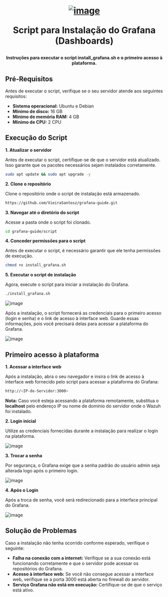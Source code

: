<h1 align="center">

[![image](https://github.com/user-attachments/assets/012db8db-ae41-4a8e-b510-89886de09a2d)](https://grafana.com/)

Script para Instalação do Grafana (Dashboards)

</h1>

<h4 align="center">

Instruções para executar o script install_grafana.sh e o primeiro acesso à plataforma. 

</h4>

## Pré-Requisitos

Antes de executar o script, verifique se o seu servidor atende aos seguintes requisitos:

- **Sistema operacional:** Ubuntu e Debian
- **Mínimo de disco:** 16 GB
- **Mínimo de memória RAM:** 4 GB
- **Mínimo de CPU:** 2 CPU


## Execução do Script
**1. Atualizar o servidor**

Antes de executar o script, certifique-se de que o servidor está atualizado. Isso garante que os pacotes necessários sejam instalados corretamente.
```bash
sudo apt update && sudo apt upgrade -y
```

**2. Clone o repositório**

Clone o repositório onde o script de instalação está armazenado.
```bash
https://github.com/VieiraSantosz/grafana-guide.git
```

**3. Navegar até o diretório do script**

Acesse a pasta onde o script foi clonado.
```bash
cd grafana-guide/script
```

**4. Conceder permissões para o script**

Antes de executar o script, é necessário garantir que ele tenha permissões de execução.
```bash
chmod +x install_grafana.sh
```

**5. Executar o script de instalação**

Agora, execute o script para iniciar a instalação do Grafana.
```bash
./install_grafana.sh
```

![image](https://github.com/user-attachments/assets/44874870-fff5-4227-be50-5dc94942cc40)


Após a instalação, o script fornecerá as credenciais para o primeiro acesso (login e senha) e o link de acesso à interface web. Guarde essas informações, pois você precisará delas para acessar a plataforma do Grafana.

![image](https://github.com/user-attachments/assets/993d40c4-fbb7-4152-99bb-746590ae1ec8)



## Primeiro acesso à plataforma
**1. Acessar a interface web**

Após a instalação, abra o seu navegador e insira o link de acesso à interface web fornecido pelo script para acessar a plataforma do Grafana:
```bash
http://<IP-do-Servidor:3000>
```
**Nota:** Caso você esteja acessando a plataforma remotamente, substitua o **localhost** pelo endereço IP ou nome de domínio do servidor onde o Wazuh foi instalado.

**2. Login inicial**

Utilize as credenciais fornecidas durante a instalação para realizar o login na plataforma.

![image](https://github.com/user-attachments/assets/fa85656b-8335-4a6e-a53a-16b5514b56b6)

**3. Trocar a senha**

Por segurança, o Grafana exige que a senha padrão do usuário admin seja alterada logo após o primeiro login.

![image](https://github.com/user-attachments/assets/356056b6-8854-47cc-99be-6ca8de42c5f1)


**4. Após o Login**

Após a troca de senha, você será redirecionado para a interface principal do Grafana.

![image](https://github.com/user-attachments/assets/8388280c-41cf-42b7-90f3-ff09c2c37c2b)


## Solução de Problemas
Caso a instalação não tenha ocorrido conforme esperado, verifique o seguinte:

- **Falha na conexão com a internet:** Verifique se a sua conexão está funcionando corretamente e que o servidor pode acessar os repositórios do Grafana.
- **Acesso à interface web:** Se você não consegue acessar a interface web, verifique se a porta 3000 está aberta no firewall do servidor.
- **Serviço Grafana não está em execução:** Certifique-se de que o serviço está ativo.
